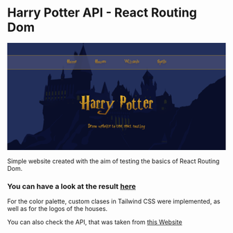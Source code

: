 # Harry Potter API - React Routing Dom

<img src='assets/harry-potter-screenshot.png'>

Simple website created with the aim of testing the basics of React Routing Dom.

### You can have a look at the result <a href='https://budy6991.github.io/harry-potter-routing-demo/'>here </a>

For the color palette, custom clases in Tailwind CSS were implemented, as well as for the logos of the houses.

You can also check the API, that was taken from <a href="https://wizard-world-api.herokuapp.com/swagger/index.html">this Website</a>
